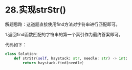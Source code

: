# 28.实现strStr()

解题思路：这道题直接使用find方法对字符串进行匹配即可。

1.返回find函数匹配的字符串的第一个索引作为最终答案即可。

代码如下：

```python
class Solution:
    def strStr(self, haystack: str, needle: str) -> int:
        return haystack.find(needle)
```
